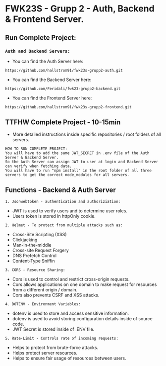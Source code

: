 # FWK23S - Grupp 2 - Auth, Backend & Frontend Server.

## Run Complete Project:

### `Auth and Backend Servers:`
- You can find the Auth Server here:
```Auth
https://github.com/hallstrom91/fwk23s-grupp2-auth.git
```

- You can find the Backend Server here:
```Backend
https://github.com/Feridali/fwk23-grupp2-backend.git
```

- You can find the Frontend Server here:
```Frontend
https://github.com/hallstrom91/fwk23s-grupp2-frontend.git
```

## TTFHW Complete Project - 10-15min
- More detailed instructions inside specific repositories / root folders of all servers.

```NOTES
HOW TO RUN COMPLETE PROJECT:
You will have to add the same JWT_SECRET in .env file of the Auth Server & Backend Server.
So the Auth Server can assign JWT to user at login and Backend Server can verify when fetching data.
You will have to run "npm install" in the root folder of all three servers to get the correct node_modules for all servers.
```
## Functions - Backend & Auth Server
`1. Jsonwebtoken - authentication and authoriziation:`
- JWT is used to verify users and to determine user roles.
- Users token is stored in httpOnly cookie.
  
`2. Helmet - To protect from multiple attacks such as:`
- Cross-Site Scripting (XSS) 
- Clickjacking 
- Man-in-the-middle 
- Cross-site Request Forgery
- DNS Prefetch Control
- Content-Type Sniffin

`3. CORS - Resource Sharing:`
- Cors is used to control and restrict cross-origin requests.
- Cors allows applications on one domain to make request for resources from a different origin / domain.
- Cors also prevents CSRF and XSS attacks.

`4. DOTENV - Environment Variables:`
- dotenv is used to store and access sensitive information.
- dotenv is used to avoid storing configuration details inside of source code.
- JWT Secret is stored inside of .ENV file.

`5. Rate-Limit - Controls rate of incoming requests:`
- Helps to protect from brute-force attacks.
- Helps protect server resources.
- Helps to ensure fair usage of resources between users.

